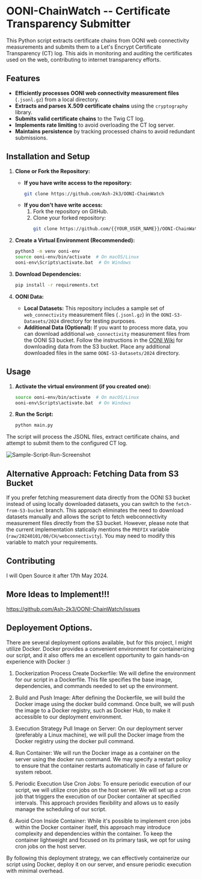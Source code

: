 # OONI-ChainWatch -- Certificate Transparency Submitter

This Python script extracts certificate chains from OONI web connectivity measurements and submits them to a Let's Encrypt Certificate Transparency (CT) log. This aids in monitoring and auditing the certificates used on the web, contributing to internet transparency efforts.

## Features

*   **Efficiently processes OONI web connectivity measurement files** (`.jsonl.gz`) from a local directory.
*   **Extracts and parses X.509 certificate chains** using the `cryptography` library.
*   **Submits valid certificate chains** to the Twig CT log.
*   **Implements rate limiting** to avoid overloading the CT log server.
*   **Maintains persistence** by tracking processed chains to avoid redundant submissions.

## Installation and Setup

1.  **Clone or Fork the Repository:**
    *   **If you have write access to the repository:**
        ```bash
        git clone https://github.com/Ash-2k3/OONI-ChainWatch
        ```
    *   **If you don't have write access:**
        1.  Fork the repository on GitHub.
        2.  Clone your forked repository:
            ```bash
            git clone https://github.com/{{YOUR_USER_NAME}}/OONI-ChainWatch # Replace with your forked repository URL
            ```

2.  **Create a Virtual Environment (Recommended):**
    ```bash
    python3 -m venv ooni-env
    source ooni-env/bin/activate  # On macOS/Linux
    ooni-env\Scripts\activate.bat  # On Windows
    ```

3.  **Download Dependencies:**
    ```bash
    pip install -r requirements.txt
    ```

4. **OONI Data:**
   *   **Local Datasets:** This repository includes a sample set of `web_connectivity` measurement files (`.jsonl.gz`) in the `OONI-S3-Datasets/2024` directory for testing purposes.
   *   **Additional Data (Optional):** If you want to process more data, you can download additional `web_connectivity` measurement files from the OONI S3 bucket. Follow the instructions in the [OONI Wiki](https://ooni.org/post/mining-ooni-data/) for downloading data from the S3 bucket. Place any additional downloaded files in the same `OONI-S3-Datasets/2024` directory.


## Usage

1.  **Activate the virtual environment (if you created one):**
    ```bash
    source ooni-env/bin/activate  # On macOS/Linux
    ooni-env\Scripts\activate.bat  # On Windows
    ```

2.  **Run the Script:**
    ```bash
    python main.py
    ```

The script will process the JSONL files, extract certificate chains, and attempt to submit them to the configured CT log.

![Sample-Script-Run-Screenshot](readme-assets/Sample-Script-Run.png)

## Alternative Approach: Fetching Data from S3 Bucket

If you prefer fetching measurement data directly from the OONI S3 bucket instead of using locally downloaded datasets, you can switch to the `fetch-from-S3-bucket` branch. This approach eliminates the need to download datasets manually and allows the script to fetch webconnectivity measurement files directly from the S3 bucket. However, please note that the current implementation statically mentions the `PREFIX` variable (`raw/20240101/00/CH/webconnectivity`). You may need to modify this variable to match your requirements.

## Contributing

I will Open Source it after 17th May 2024.

## More Ideas to Implement!!!

https://github.com/Ash-2k3/OONI-ChainWatch/issues

## Deployement Options.

There are several deployment options available, but for this project, I might utilize Docker. Docker provides a convenient environment for containerizing our script, and it also offers me an excellent opportunity to gain hands-on experience with Docker :)

1. Dockerization Process
Create Dockerfile: We will define the environment for our script in a Dockerfile. This file specifies the base image, dependencies, and commands needed to set up the environment.

2. Build and Push Image: 
After defining the Dockerfile, we will build the Docker image using the docker build command. Once built, we will push the image to a Docker registry, such as Docker Hub, to make it accessible to our deployment environment.

3. Execution Strategy
Pull Image on Server: On our deployment server (preferably a Linux machine), we will pull the Docker image from the Docker registry using the docker pull command.

4. Run Container: We will run the Docker image as a container on the server using the docker run command. We may specify a restart policy to ensure that the container restarts automatically in case of failure or system reboot.

5. Periodic Execution
Use Cron Jobs: To ensure periodic execution of our script, we will utilize cron jobs on the host server. We will set up a cron job that triggers the execution of our Docker container at specified intervals. This approach provides flexibility and allows us to easily manage the scheduling of our script.

6. Avoid Cron Inside Container: While it's possible to implement cron jobs within the Docker container itself, this approach may introduce complexity and dependencies within the container. To keep the container lightweight and focused on its primary task, we opt for using cron jobs on the host server.

By following this deployment strategy, we can effectively containerize our script using Docker, deploy it on our server, and ensure periodic execution with minimal overhead.
